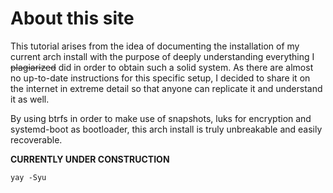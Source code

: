 # About this site

This tutorial arises from the idea of documenting the installation of my current arch install 
with the purpose of deeply understanding everything I ~~plagiarized~~ did in order to obtain such 
a solid system. As there are almost no up-to-date instructions for this specific setup, I decided 
to share it on the internet in extreme detail so that anyone can replicate it and understand it as well.

By using btrfs in order to make use of snapshots, luks for encryption and systemd-boot 
as bootloader, this arch install is truly unbreakable and easily recoverable.

**CURRENTLY UNDER CONSTRUCTION**
```
yay -Syu
```